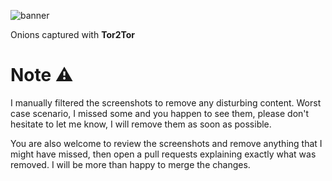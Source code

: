 ![banner](https://github.com/rly0nheart/tor2tor-db/assets/74001397/22319791-daab-41ba-96da-b7bd1a3e6c0f)

Onions captured with **Tor2Tor**

# Note ⚠️
I manually filtered the screenshots to remove any disturbing content. Worst case scenario, I missed some and you happen to see them, please don't hesitate to let me know, I will remove them as soon as possible.

You are also welcome to review the screenshots and remove anything that I might have missed, then open a pull requests explaining exactly what was removed. I will be more than happy to merge the changes.
